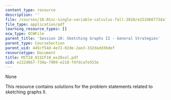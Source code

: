 ```yaml
---
content_type: resource
description: ''
file: /courses/18-01sc-single-variable-calculus-fall-2010/e222d667734a7909e218f4fdcafe553e_MIT18_01SCF10_ex28sol.pdf
file_type: application/pdf
learning_resource_types: []
ocw_type: OCWFile
parent_title: 'Session 28: Sketching Graphs II - General Strategies'
parent_type: CourseSection
parent_uid: 445cf54d-4e72-02de-2ae3-332dadd36def
resourcetype: Document
title: MIT18_01SCF10_ex28sol.pdf
uid: e222d667-734a-7909-e218-f4fdcafe553e
---
```

None

This resource contains solutions for the problem statements related to sketching graphs II.